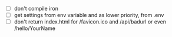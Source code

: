 - [ ] don't compile iron
- [ ] get settings from env variable and as lower priority, from .env
- [ ] don't return index.html for /favicon.ico and /api/badurl or even /hello/YourName
